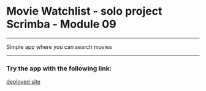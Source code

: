 # Movie Watchlist - solo project Scrimba - Module 09

---

Simple app where you can search movies

---

### Try the app with the following link:
[deployed site](https://movie-watchlist-jan-blaska-scrimba.netlify.app/)